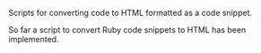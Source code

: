 Scripts for converting code to HTML formatted as a code snippet.

So far a script to convert Ruby code snippets to HTML has been implemented.
